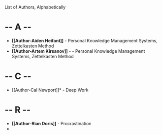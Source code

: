 List of Authors, Alphabetically 


# -- A -- 

* **[[Author-Aiden Heifant]]**   - Personal Knowledge Management Systems, Zettelkasten Method
* **[[Author-Artem Kirsanov]]** - - Personal Knowledge Management Systems, Zettelkasten Method


# -- C --
* [[Author-Cal Newport]]* - Deep Work

#  **-- R --**

* **[[Author-Rian Doris]]** - Procrastination
* 